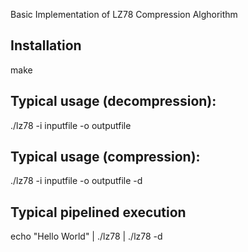 Basic Implementation of LZ78 Compression Alghorithm

## Installation

make

## Typical usage (decompression):

./lz78 -i inputfile -o outputfile

## Typical usage (compression):

./lz78 -i inputfile -o outputfile -d

## Typical pipelined execution

echo "Hello World" | ./lz78 | ./lz78 -d
